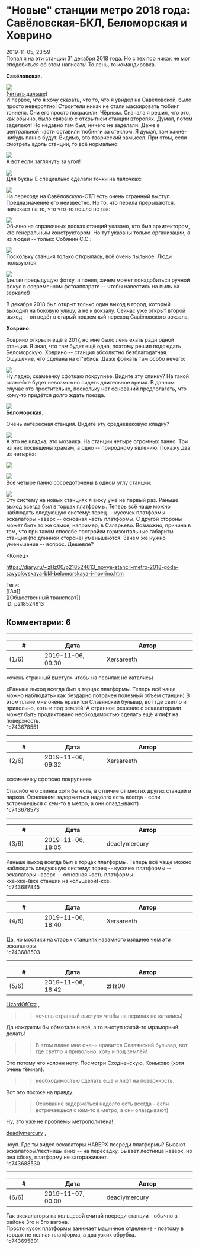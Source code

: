 "Новые" станции метро 2018 года: Савёловская-БКЛ, Беломорская и Ховрино
=======================================================================

  
2019-11-05, 23:59  
 Попал я на эти станции 31 декабря 2018 года. Но с тех пор никак не мог сподобиться об этом написать! То лень, то командировка.   
   
  **Савёловская.**    
   
   [![](https://i.imgur.com/NlVACgbl.jpg)](https://i.imgur.com/NlVACgb.jpg)     
  [(читать дальше)](https://zHz00.diary.ru/p218524613.htm?index=1#linkmore218524613m1)      
 И первое, что я хочу сказать, что то, что я увидел на Савёловской, было просто невероятно! Строители никак не стали маскировать тюбинг тоннеля. Они его просто покрасили. Чёрным. Сначала я решил, что это, как обычно, было связано с открытием станции второпях. Думал, потом заделают! Но недавно там был, ничего не заделали. Даже в центральной части оставили тюбинги за стеклом. Я думал, там какие-нибудь панно будут. Видимо, это творческий замысел. При этом, если смотреть вдоль станции, то всё нормально:   
   
   [![](https://i.imgur.com/Vc87lFtl.jpg)](https://i.imgur.com/Vc87lFt.jpg)     
 А вот если заглянуть за угол!   
   
   [![](https://i.imgur.com/sOyZmoAl.jpg)](https://i.imgur.com/sOyZmoA.jpg)     
 Для буквы Ё специально сделали точки на палочках:   
   
   [![](https://i.imgur.com/1hNlDwul.jpg)](https://i.imgur.com/1hNlDwu.jpg)     
 На переходе на Савёловскую-СТЛ есть очень странный выступ. Предназначение его неизвестно. Но то, что перила прерываются, намекает на то, что что-то пошло не так:   
   
   [![](https://i.imgur.com/YuzIl5Sl.jpg)](https://i.imgur.com/YuzIl5S.jpg)     
 Обычно на справочных досках станций указано, кто был архитектором, кто генеральным конструктором. Но тут указаны только организации, а из людей -- только Собянин С.С.:   
   
   [![](https://i.imgur.com/qo4bC27l.jpg)](https://i.imgur.com/qo4bC27.jpg)     
 Поскольку станция только открылась, всё очень пыльное. Люди пользуются:   
   
   [![](https://i.imgur.com/3JFgC5Jl.jpg)](https://i.imgur.com/3JFgC5J.jpg)     
 (делая предыдущую фотку, я понял, зачем может понадобиться ручной фокус в современном фотоаппарате -- чтобы навестись на пыль на зеркале!)   
   
 В декабря 2018 был открыт только один выход в город, который выходил на боковую улицу, а не к вокзалу. Сейчас уже открыт второй выход -- он ведёт в старый подземный переход Савёловского вокзала.   
   
  **Ховрино.**    
   
 Ховрино открыли ещё в 2017, но мне было лень ехать ради одной станции. Я знал, что там будет ещё одна, поэтому решил подождать Беломорскую. Ховрино -- станция абсолютно безблагодатная. Ощущение, что сделана на от'ебись. Даже фоткать там особо нечего:   
   
   [![](https://i.imgur.com/kJ5JMMKl.jpg)](https://i.imgur.com/kJ5JMMK.jpg)     
 Ну ладно, скамеечку сфоткаю покрупнее. Видите эту спинку? На такой скамейке будет невозможно сидеть длительное время. В данном случае это простительно, поскольку нет оснований предполагать, что кому-то придётся долго ждать поезда.   
   
   [![](https://i.imgur.com/NlJ69QEl.jpg)](https://i.imgur.com/NlJ69QE.jpg)     
  **Беломорская.**    
   
 Очень интересная станция. Видите эту средневековую кладку?   
   
   [![](https://i.imgur.com/pHNnQcrl.jpg)](https://i.imgur.com/pHNnQcr.jpg)     
 А это не кладка, это мозаика. На станции четыре огромных панно. Три из них посвящены храмам, а одно -- природному явлению. Покажу два из четырёх:   
   
   [![](https://i.imgur.com/rCz5FBal.jpg)](https://i.imgur.com/rCz5FBa.jpg)     
   
   [![](https://i.imgur.com/1Ww6GkBl.jpg)](https://i.imgur.com/1Ww6GkB.jpg)     
 Все четыре панно сосредоточены в одном углу станции:   
   
   [![](https://i.imgur.com/Raxqh2Ul.jpg)](https://i.imgur.com/Raxqh2U.jpg)     
 Эту систему на новых станциях я вижу уже не первый раз. Раньше выход всегда был в торцах платформы. Теперь всё чаще можно наблюдать следующую систему: торец -- кусочек платформы -- эскалаторы наверх -- основная часть платформы. С другой стороны может быть то же самое, например, в Саларьево. Возможно, причина в том, что при таком способе постройки горизонтальные габариты станции (по длинной стороне) уменьшаются. Зачем же нужно уменьшение -- вопрос. Дешевле?   
   
 <Конец>   
     
  
<https://diary.ru/~zHz00/p218524613_novye-stancii-metro-2018-goda-savyolovskaya-bkl-belomorskaya-i-hovrino.htm>  
  
Теги:  
[[Ая]]  
[[Общественный транспорт]]  
ID: p218524613  


Комментарии: 6
--------------

  


---



|         #         |              Дата              |                     Автор                     |           ID           |
| --- | --- | --- | --- |
| (1/6) | 2019-11-06, 09:30 | Xersareeth | c743678551 |

  
 «очень странный выступ» чтобы на перилах не катались)   
   
 «Раньше выход всегда был в торцах платформы. Теперь всё чаще можно наблюдать» как бездарно потрачен полезный объём станции) В этом плане мне очень нравится Славянский бульвар, вот где светло и привольно, хоть и под землёй! А странное решение с эскалаторами может быть продиктовано необходимостью сделать ещё и лифт на поверхность.   
 ^c743678551

---



|         #         |              Дата              |                     Автор                     |           ID           |
| --- | --- | --- | --- |
| (2/6) | 2019-11-06, 09:32 | Xersareeth | c743678573 |

  
 «скамеечку сфоткаю покрупнее»   
   
 Спасибо что спинка хотя бы есть, в отличие от многих других станций и парков. Основание задержаться надолго есть всегда - если встречаешься с кем-то в метро, а они опаздывают)   
 ^c743678573

---



|         #         |              Дата              |                     Автор                     |           ID           |
| --- | --- | --- | --- |
| (3/6) | 2019-11-06, 18:05 | deadlymercury | c743687845 |

  
  Раньше выход всегда был в торцах платформы. Теперь всё чаще можно наблюдать следующую систему: торец -- кусочек платформы -- эскалаторы наверх -- основная часть платформы.    
 кхе-хке-(все станции на кольцевой)-кхе.   
 ^c743687845

---



|         #         |              Дата              |                     Автор                     |           ID           |
| --- | --- | --- | --- |
| (4/6) | 2019-11-06, 18:40 | Xersareeth | c743688503 |

  
 Да, но мостики на старых станциях нааамного изящнее чем эти эскалаторы   
 ^c743688503

---



|         #         |              Дата              |                     Автор                     |           ID           |
| --- | --- | --- | --- |
| (5/6) | 2019-11-06, 18:42 | zHz00 | c743688530 |

  
  [LizardOfOzz](http://LizardsBurrow.diary.ru "One more night")  ,   
 >>«очень странный выступ» чтобы на перилах не катались)   
   
 Да наждаком бы обмотали и всё, а то выступ какой-то мраморный делать!   
   
 >>В этом плане мне очень нравится Славянский бульвар, вот где светло и привольно, хоть и под землёй!   
   
 Это потому что колонн нету. Посмотри Сходненскую, Коньково (хотя очень тёмная).   
   
 >>необходимостью сделать ещё и лифт на поверхность.   
   
 Вот это похоже на правду.   
   
 >>Основание задержаться надолго есть всегда - если встречаешься с кем-то в метро, а они опаздывают)   
   
 Ну, это уже не проблемы метрополитена!   
   
  [deadlymercury](http://crazysupp.diary.ru "Записки безумного саппорта")  ,   
   
 ноуп. Где ты видел эскалаторы НАВЕРХ посреди платформы? Бывают эскалаторы/лестницы вниз -- на пересадку. Бывает лестница наверх, но она сбоку, платформу не загораживает.   
 ^c743688530

---



|         #         |              Дата              |                     Автор                     |           ID           |
| --- | --- | --- | --- |
| (6/6) | 2019-11-07, 00:00 | deadlymercury | c743695801 |

  
 Так экскалаторы на кольцевой считай посреди станции - обычно в районе 3го и 5го вагона.   
 Просто кусок платформы занимает машинное отделение - поэтому в торцах не полная платформа, а два узких обрубка.   
 ^c743695801